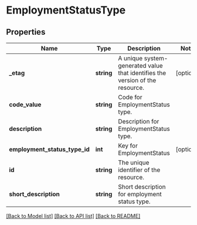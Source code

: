 # EmploymentStatusType

## Properties
Name | Type | Description | Notes
------------ | ------------- | ------------- | -------------
**_etag** | **string** | A unique system-generated value that identifies the version of the resource. | [optional] 
**code_value** | **string** | Code for EmploymentStatus type. | 
**description** | **string** | Description for EmploymentStatus type. | 
**employment_status_type_id** | **int** | Key for EmploymentStatus | [optional] 
**id** | **string** | The unique identifier of the resource. | 
**short_description** | **string** | Short description for employment status type. | 

[[Back to Model list]](../README.md#documentation-for-models) [[Back to API list]](../README.md#documentation-for-api-endpoints) [[Back to README]](../README.md)



